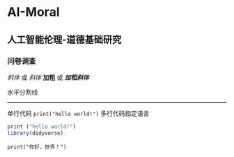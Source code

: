 # AI-Moral
## 人工智能伦理-道德基础研究
### 问卷调查
*斜体* 或 _斜体_
**加粗** 或 ___加粗斜体___

水平分割线
***

单行代码
`print("hello world!")`
多行代码指定语言
```R
print ("hello world!")
library(didyverse)
```
`print("你好，世界！")`
